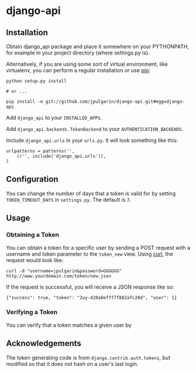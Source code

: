 django-api
================




Installation
------------

Obtain django_api package and place it somewhere on your PYTHONPATH, for example
in your project directory (where settings.py is). 

Alternatively, if you are 
using some sort of virtual environment, like virtualenv, you can perform a 
regular installation or use [pip][]:
    
    python setup.py install

    # or ...

    pip install -e git://github.com/jpulgarin/django-api.git#egg=django-api

[pip]: http://pip.openplans.org/

Add `django_api` to your `INSTALLED_APPS`.

Add `django_api.backends.TokenBackend` to your `AUTHENTICATION_BACKENDS`.

Include `django_api.urls` in your `urls.py`. It will look something like this:

    urlpatterns = patterns('',
        (r'', include('django_api.urls')),
    )

Configuration
-------------

You can change the number of days that a token is valid for by setting 
`TOKEN_TIMEOUT_DAYS` in `settings.py`. The default is `7`.

Usage
-----

### Obtaining a Token

You can obtain a token for a specific user by sending a POST request with a
username and token parameter to the `token_new` view. 
Using [curl][], the request would look like:

    curl -d "username=jpulgarin&password=GGGGGG" http://www.yourdomain.com/token/new.json 

[curl]: http://curl.haxx.se/

If the request is successful, you will receive a JSON response like so:

    {"success": true, "token": "2uy-420a8efff7f882afc20d", "user": 1}

### Verifying a Token

You can verify that a token matches a given user by

    



Acknowledgements
----------------

The token generating code is from `django.contrib.auth.tokens`, but modified so
that it does not hash on a user's last login.


